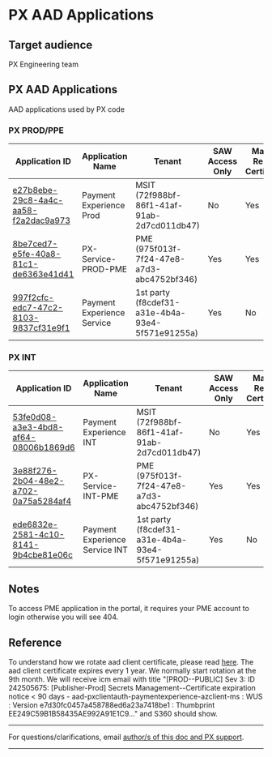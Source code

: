 # PX AAD Applications

## Target audience
PX Engineering team

## PX AAD Applications
AAD applications used by PX  code
### PX PROD/PPE
| Application ID | Application Name| Tenant | SAW Access Only| Manual Renew Certificate | Cert Expiration | Used in| Next Step| Reason |
| -----| --------------- | -------| -------------| --------------- | --------------|--------------|------------- |-----------|
| [e27b8ebe-29c8-4a4c-aa58-f2a2dac9a973](https://ms.portal.azure.com/#blade/Microsoft_AAD_RegisteredApps/ApplicationMenuBlade/Credentials/appId/e27b8ebe-29c8-4a4c-aa58-f2a2dac9a973/isMSAApp/)|Payment Experience Prod| MSIT (72f988bf-86f1-41af-91ab-2d7cd011db47) |No|Yes                      | 6/11/2022       | Call services e.g. purchase| Deprecation
| [8be7ced7-e5fe-40a8-81c1-de6363e41d41](https://portal.azure.com/#blade/Microsoft_AAD_RegisteredApps/ApplicationMenuBlade/Credentials/appId/8be7ced7-e5fe-40a8-81c1-de6363e41d41/isMSAApp/)|PX-Service-PROD-PME |PME (975f013f-7f24-47e8-a7d3-abc4752bf346)| Yes| Yes | 6/11/2022 | Call services e.g. payerAuth| NA|
| [997f2cfc-edc7-47c2-8103-9837cf31e9f1](https://firstpartyportal.msidentity.com/applicationDetails/GetApplicationDetails?appId=997f2cfc-edc7-47c2-8103-9837cf31e9f1&environment=PROD)|Payment Experience Service| 1st party (f8cdef31-a31e-4b4a-93e4-5f571e91255a) |Yes|No                      |   NA     | Accept AAD call|  NA|

### PX INT
| Application ID | Application Name| Tenant | SAW Access Only| Manual Renew Certificate | Cert Expiration | Used in| Next Step|
| -----| --------------- | -------| -------------| --------------- | --------------|--------------|-------------
| [53fe0d08-a3e3-4bd8-af64-08006b1869d6](https://ms.portal.azure.com/#blade/Microsoft_AAD_RegisteredApps/ApplicationMenuBlade/Overview/appId/53fe0d08-a3e3-4bd8-af64-08006b1869d6/isMSAApp/)|Payment Experience INT| MSIT (72f988bf-86f1-41af-91ab-2d7cd011db47) |No|Yes                      | 3/20/2022       | Call services e.g. purchase| Deprecation
| [3e88f276-2b04-48e2-a702-0a75a5284af4](https://portal.azure.com/#blade/Microsoft_AAD_RegisteredApps/ApplicationMenuBlade/Credentials/appId/3e88f276-2b04-48e2-a702-0a75a5284af4/isMSAApp/)|PX-Service-INT-PME |PME (975f013f-7f24-47e8-a7d3-abc4752bf346)| Yes| Yes | 3/20/2022 | Call services e.g. payerAuth| NA|
| [ede6832e-2581-4c10-8141-9b4cbe81e06c](https://firstpartyportal.msidentity.com/applicationDetails/GetApplicationDetails?appId=ede6832e-2581-4c10-8141-9b4cbe81e06c&environment=PROD)|Payment Experience Service INT| 1st party (f8cdef31-a31e-4b4a-93e4-5f571e91255a) |Yes|No                      |   NA     | Accept AAD call|  NA|

## Notes
To access PME application in the portal, it requires your PME account to login otherwise you will see 404.

## Reference
To understand how we rotate aad client certificate, please read [here](https://microsoft.visualstudio.com/Universal%20Store/_git/SC.CSPayments.PX?path=/private/Payments/Docs/operations/ECRDrill.md&_a=preview&version=GBmaster). The aad client certificate expires every 1 year. We normally start rotation at the 9th month. We will receive icm email with title "[PROD--PUBLIC] Sev 3: ID 242505675: [Publisher-Prod] Secrets Management--Certificate expiration notice < 90 days - aad-pxclientauth-paymentexperience-azclient-ms : WUS : Version e7d30fc0457a458788ed6a23a7418be1 : Thumbprint EE249C59B1B58435AE992A91E1C9..." and S360 should show.

---
For questions/clarifications, email [author/s of this doc and PX support](mailto:JieFan@microsoft.com?cc=PXSupport@microsoft.com&subject=Docs%20-%20engineering/local-cache.md).

---